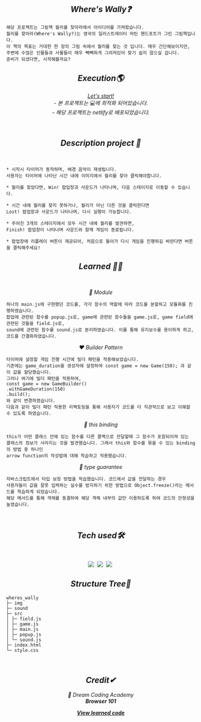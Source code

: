 <h2 align="center"><em>Where's Wally❓</em></h2>

```
해당 프로젝트는 그림책 월리를 찾아라에서 아이디어를 가져왔습니다.
월리를 찾아라(Where's Wally?)는 영국의 일러스트레이터 마틴 핸드포트가 그린 그림책입니다.
이 책의 목표는 거대한 한 장의 그림 속에서 월리를 찾는 것 입니다. 매우 간단해보이지만,
주변에 수많은 인물들과 사물들이 매우 빽빽하게 그려져있어 찾기 쉽지 않으실 겁니다.
준비가 되셨다면, 시작해볼까요?
```

<h2 align="center"><em>Execution🌎</em></h2>
<p align="center"><em><a href="https://findwally.netlify.app">Let's start!</a></em>
<br/><em>
- 본 프로젝트는 💻에 최적화 되어있습니다.<br>
- 해당 프로젝트는 netlify로 배포되었습니다.</em></p>
<br/>
<h2 align="center"><em>Description project 📝</em></h2>
<br/>

```
* 시작시 타이머가 동작하며, 배경 음악이 재생됩니다.
사용자는 타이머에 나타난 시간 내에 이미지에서 월리를 찾아 클릭해야합니다.

* 월리를 찾았다면, Win! 팝업창과 사운드가 나타나며, 다음 스테이지로 이동할 수 있습니다.

* 시간 내에 월리를 찾지 못하거나, 월리가 아닌 다른 것을 클릭한다면
Lost! 팝업창과 사운드가 나타나며, 다시 실행이 가능합니다.

* 주어진 3개의 스테이지에서 모두 시간 내에 월리를 발견하면,
Finish! 팝업창이 나타나며 사운드와 함께 게임이 종료됩니다.

* 팝업창에 리플레이 버튼이 제공되어, 처음으로 돌아가 다시 게임을 진행하길 바란다면 버튼을 클릭해주세요!
```

<h2 align="center"><em>Learned 👩‍🎓</em></h2>
<br/>
<p align="center"><em>🧡 Module </em></p>

```
하나의 main.js에 구현했던 코드를, 각각 함수의 역할에 따라 코드를 분할하고 모듈화를 진행하였습니다.
팝업에 관련된 함수를 popup.js로, game에 관련된 함수들을 game.js로, game field에 관련된 것들을 field.js로,
sound에 관련된 함수를 sound.js로 분리하였습니다. 이를 통해 유지보수를 용이하게 하고, 코드를 간결화하였습니다.
```
<p align="center"><em>❤️ Builder Pattern</em></p>

```
타이머에 설정할 게임 진행 시간에 빌더 패턴을 적용해보았습니다.
기존에는 game_duration을 생성자에 설정하여 const game = new Game(150); 과 같이 값을 할당했습니다.
그러나 여기에 빌더 패턴을 적용하여,
const game = new GameBuilder()
.withGameDuration(150)
.build();
와 같이 변경하였습니다. 
다음과 같이 빌더 패턴 적용한 리팩토링을 통해 사용자가 코드를 더 직관적으로 보고 이해할 수 있도록 하였습니다.
```

<p align="center"><em>💛 this binding</em></p>

```
this가 어떤 클래스 안에 있는 함수를 다른 콜백으로 전달할때 그 함수가 포함되어져 있는
클래스의 정보가 사라지는 것을 발견했습니다. 그래서 this와 함수를 묶을 수 있는 binding의 방법 중 하나인
arrow function의 작성법에 대해 학습하고 적용했습니다.
```

<p align="center"><em>💚 type guarantee </em></p>

```
자바스크립트에서 타입 보장 방법을 학습했습니다. 코드에서 값을 전달하는 경우
사용자들이 값을 잘못 입력하는 실수를 방지하기 위한 방법으로 Object.freeze()라는 메서드를 학습하게 되었습니다.
해당 메서드를 통해 객체를 동결하여 해당 객체 내부의 값만 이용하도록 하여 코드의 안정성을 높였습니다.
```

 <br/>

<h2 align="center"><em>Tech used🛠</em></h2>
<br/>
<p align="center">
  <img src="http://img.shields.io/badge/-HTML5-E34F26?style=for-the-badge&logo=HTML5&logoColor=white"/></a>&nbsp
  <img src="http://img.shields.io/badge/-CSS3-1572B6?style=for-the-badge&logo=CSS3&logoColor=white"/></a>&nbsp
  <img src="https://img.shields.io/badge/-Javascript-F7DF1E?style=for-the-badge&logo=Javascript&logoColor=white"/></a>&nbsp<br/>
</p>

<h2 align="center"><em>Structure Tree🌳</em></h2>

```
wheres_wally
├─ img
├─ sound
├─ src
│ ├─ field.js
│ ├─ game.js
│ ├─ main.js
│ ├─ popup.js
│ └─ sound.js
├─ index.html
└─ style.css
```

<br/>
<h2 align="center"><em>Credit✔</em></h2>
<p align="center"><em>💜 Dream Coding Academy<br><strong>Browser 101</strong></em></p>
<p align="center"><em><strong><a href="https://github.com/mjungpp/browser_101/">View learned code</strong></em></p>
